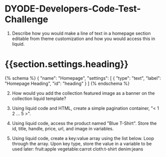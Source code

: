 # DYODE-Developers-Code-Test-Challenge
1. Describe how you would make a line of text in a homepage section editable from theme customization and how you would access this in liquid.

<h1>{{section.settings.heading}}</h1>

{% schema %}
{
    "name": "Homepage",
    "settings": [
        {
            "type": "text",
            "label": "Homepage Heading",
            "id": "heading"
        }
    ]
{% endschema %}


2. How would you add the collection featured image as a banner on the collection liquid template?



3. Using liquid code and HTML, create a simple pagination container, "< 1 2 ... 5 >".



4. Using liquid code, access the product named "Blue T-Shirt". Store the id, title, handle, price, url, and image in variables.


5. Using liquid code, create a key:value array using the list below. Loop through the array. Upon key type, store the value in a variable to be used later:
        fruit:apple
        vegetable:carrot
        cloth:t-shirt
        denim:jeans